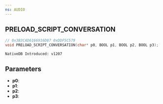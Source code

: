 ```yaml
---
ns: AUDIO
---
```

## PRELOAD_SCRIPT_CONVERSATION

```c
// 0x3B3CAD6166916D87 0xDDF5C579
void PRELOAD_SCRIPT_CONVERSATION(char* p0, BOOL p1, BOOL p2, BOOL p3);
```

```
NativeDB Introduced: v1207
```

## Parameters
* **p0**:
* **p1**:
* **p2**:
* **p3**:
